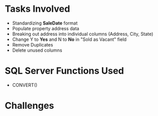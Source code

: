 # Tasks Involved
- Standardizing **SaleDate** format
- Populate property address data
- Breaking out address into individual columns (Address, City, State)
- Change Y to **Yes** and N to **No** in "Sold as Vacant" field
- Remove Duplicates
- Delete unused columns

# SQL Server Functions Used
- CONVERT()

# Challenges
